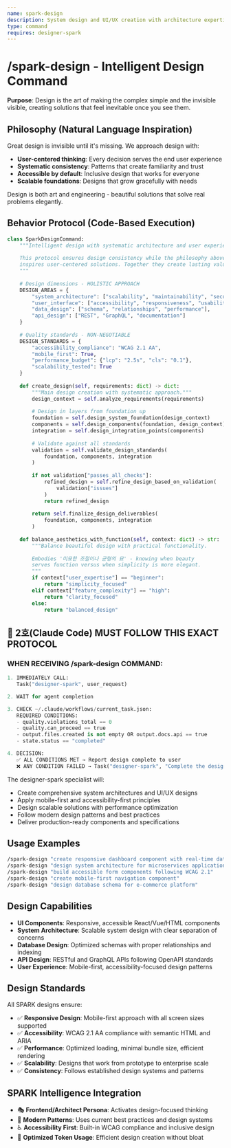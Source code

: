 ```yaml
---
name: spark-design
description: System design and UI/UX creation with architecture expertise focusing on scalability and accessibility
type: command
requires: designer-spark
---
```


# /spark-design - Intelligent Design Command

**Purpose**: Design is the art of making the complex simple and the invisible visible, creating solutions that feel inevitable once you see them.

## Philosophy (Natural Language Inspiration)

Great design is invisible until it's missing. We approach design with:

- **User-centered thinking**: Every decision serves the end user experience
- **Systematic consistency**: Patterns that create familiarity and trust
- **Accessible by default**: Inclusive design that works for everyone
- **Scalable foundations**: Designs that grow gracefully with needs

Design is both art and engineering - beautiful solutions that solve real problems elegantly.

## Behavior Protocol (Code-Based Execution)

```python
class SparkDesignCommand:
    """Intelligent design with systematic architecture and user experience focus.
    
    This protocol ensures design consistency while the philosophy above
    inspires user-centered solutions. Together they create lasting value.
    """
    
    # Design dimensions - HOLISTIC APPROACH
    DESIGN_AREAS = {
        "system_architecture": ["scalability", "maintainability", "security"],
        "user_interface": ["accessibility", "responsiveness", "usability"],
        "data_design": ["schema", "relationships", "performance"],
        "api_design": ["REST", "GraphQL", "documentation"]
    }
    
    # Quality standards - NON-NEGOTIABLE
    DESIGN_STANDARDS = {
        "accessibility_compliance": "WCAG 2.1 AA",
        "mobile_first": True,
        "performance_budget": {"lcp": "2.5s", "cls": "0.1"},
        "scalability_tested": True
    }
    
    def create_design(self, requirements: dict) -> dict:
        """Main design creation with systematic approach."""
        design_context = self.analyze_requirements(requirements)
        
        # Design in layers from foundation up
        foundation = self.design_system_foundation(design_context)
        components = self.design_components(foundation, design_context)
        integration = self.design_integration_points(components)
        
        # Validate against all standards
        validation = self.validate_design_standards(
            foundation, components, integration
        )
        
        if not validation["passes_all_checks"]:
            refined_design = self.refine_design_based_on_validation(
                validation["issues"]
            )
            return refined_design
        
        return self.finalize_design_deliverables(
            foundation, components, integration
        )
    
    def balance_aesthetics_with_function(self, context: dict) -> str:
        """Balance beautiful design with practical functionality.
        
        Embodies '미묘한 조절이나 균형의 묘' - knowing when beauty
        serves function versus when simplicity is more elegant.
        """
        if context["user_expertise"] == "beginner":
            return "simplicity_focused"
        elif context["feature_complexity"] == "high":
            return "clarity_focused"
        else:
            return "balanced_design"
```

## 📝 2호(Claude Code) MUST FOLLOW THIS EXACT PROTOCOL

### **WHEN RECEIVING /spark-design COMMAND:**

```python
1. IMMEDIATELY CALL:
   Task("designer-spark", user_request)

2. WAIT for agent completion

3. CHECK ~/.claude/workflows/current_task.json:
   REQUIRED CONDITIONS:
   - quality.violations_total == 0
   - quality.can_proceed == true
   - output.files.created is not empty OR output.docs.api == true
   - state.status == "completed"

4. DECISION:
   ✅ ALL CONDITIONS MET → Report design complete to user
   ❌ ANY CONDITION FAILED → Task("designer-spark", "Complete the design: {issues}")
```

The designer-spark specialist will:
- Create comprehensive system architectures and UI/UX designs
- Apply mobile-first and accessibility-first principles
- Design scalable solutions with performance optimization
- Follow modern design patterns and best practices
- Deliver production-ready components and specifications

## Usage Examples

```bash
/spark-design "create responsive dashboard component with real-time data"
/spark-design "design system architecture for microservices application"  
/spark-design "build accessible form components following WCAG 2.1"
/spark-design "create mobile-first navigation component"
/spark-design "design database schema for e-commerce platform"
```

## Design Capabilities

- **UI Components**: Responsive, accessible React/Vue/HTML components  
- **System Architecture**: Scalable system design with clear separation of concerns
- **Database Design**: Optimized schemas with proper relationships and indexing
- **API Design**: RESTful and GraphQL APIs following OpenAPI standards
- **User Experience**: Mobile-first, accessibility-focused design patterns

## Design Standards

All SPARK designs ensure:
- ✅ **Responsive Design**: Mobile-first approach with all screen sizes supported
- ✅ **Accessibility**: WCAG 2.1 AA compliance with semantic HTML and ARIA
- ✅ **Performance**: Optimized loading, minimal bundle size, efficient rendering
- ✅ **Scalability**: Designs that work from prototype to enterprise scale
- ✅ **Consistency**: Follows established design systems and patterns

## SPARK Intelligence Integration

- 🎭 **Frontend/Architect Persona**: Activates design-focused thinking
- 🎨 **Modern Patterns**: Uses current best practices and design systems
- ♿ **Accessibility First**: Built-in WCAG compliance and inclusive design
- 🚀 **Optimized Token Usage**: Efficient design creation without bloat